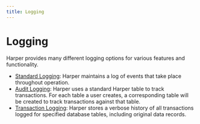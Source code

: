 ```yaml
---
title: Logging
---
```


# Logging

Harper provides many different logging options for various features and functionality.

* [Standard Logging](./standard-logging): Harper maintains a log of events that take place throughout operation.
* [Audit Logging](./audit-logging): Harper uses a standard Harper table to track transactions. For each table a user creates, a corresponding table will be created to track transactions against that table.
* [Transaction Logging](./transaction-logging): Harper stores a verbose history of all transactions logged for specified database tables, including original data records.
